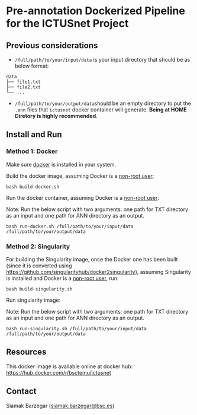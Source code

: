 # Pre-annotation Dockerized Pipeline for the ICTUSnet Project

## Previous considerations

- `/full/path/to/your/input/data` is your input directory that should be as below format:

```
data
├── file1.txt
├── file2.txt
└── ...
```

- `/full/path/to/your/output/data`should be an empty directory to put the `.ann` files that `ictusnet` docker container will generate. **Being at HOME Diretory is highly recommended**.

## Install and Run
### Method 1: Docker
Make sure [docker](https://docs.docker.com/engine/install/) is installed in your system.

Build the docker image, assuming Docker is a [non-root user](https://docs.docker.com/engine/install/linux-postinstall/):

```
bash build-docker.sh
```

Run the docker container, assuming Docker is a [non-root user](https://docs.docker.com/engine/install/linux-postinstall/):

Note: Run the below script with two arguments: one path for TXT directory as an input and one path for ANN directory as an output.

```
bash run-docker.sh /full/path/to/your/input/data /full/path/to/your/output/data
```

### Method 2: Singularity

For building the Singularity image, once the Docker one has been built (since it is converted using https://github.com/singularityhub/docker2singularity), assuming Singularity is installed and Docker is a [non-root user](https://docs.docker.com/engine/install/linux-postinstall/), run:

```
bash build-singularity.sh
```

Run singularity image:

Note: Run the below script with two arguments: one path for TXT directory as an input and one path for ANN directory as an output.
```
bash run-singularity.sh /full/path/to/your/input/data /full/path/to/your/output/data
```

## Resources

This docker image is available online at docker hub:
https://hub.docker.com/r/bsctemu/ictusnet

## Contact
Siamak Barzegar (siamak.barzegar@bsc.es)

